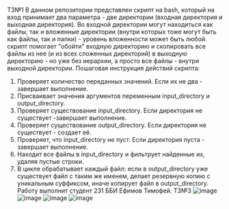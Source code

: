 ТЗ№1
В данном репозитории представлен скрипт на bash, который на вход принимает два параметра - две директории (входная директория и выходная директория).
Во входной директории могут находиться как файлы, так и вложенные директории (внутри которых тоже могут быть как файлы, так и папки) - уровень вложенности может быть любой.
скрипт помогает "обойти" входную директорию и скопировать все файлы из нее (и из всех сложенных директорий) в выходную директорию - но уже без иерархии, а просто все файлы - внутри выходной директории.
Пошаговая инструкция действий скрипта:
1) Проверяет количество переданных значений. Если их не два - завершает выполнение.
2) Присваивает значения аргументов переменным input_directory и output_directory.
3) Проверяет существование input_directory. Если директория не существует  -завершает выполнение.
4) Проверяет существование output_directory. Если директория не существует - создает её.
5) Проверяет, что input_directory не пуст. Если директория пуста -  завершает выполнение.
6) Находит все файлы в input_directory и фильтрует найденные их, удаляя пустые строки.
8) В цикле обрабатывает каждый файл: если в output_directory уже существует файл с таким же именем, делает резервную копию с уникальным суффиксом, иначе копирует файл в output_directory.
Работу выполнит студент 231 ББИ Ефимов Тимофей.
ТЗ№3
![image](https://github.com/tima382103/tech.program/assets/167565143/74ecd5d7-35c7-42ca-b001-451d0fc0c177)
![image](https://github.com/tima382103/tech.program/assets/167565143/9d4a8dcd-78aa-4399-95a0-687a37763961)
![image](https://github.com/tima382103/tech.program/assets/167565143/122140ee-7e6e-4d1b-84e7-18932310a7f9)
![image](https://github.com/tima382103/tech.program/assets/167565143/1719161a-12c5-4320-86a4-3ca453c1b72a)





